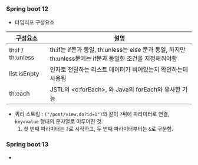 ### Spring boot 12
- 타임리프 구성요소

|구성요소|설명|
|--|--|
|th:if / th:unless|th:if는 if문과 동일, th:unless는 else 문과 동일, 하지만 th:unless문에는 if문과 동일한 조건을 지정해줘야함|
|list.isEnpty|인자로 전달하는 리스트 데이터가 비어있는지 확인하는데 사용됨|
|th:each|JSTL의 <c:forEach>, 와 Java의 forEach와 유사한 기능|
 
- 쿼리 스트링 : `("/post/view.do?id=1")`와 같이 `?`뒤에 파라미터로 연결, `key=value` 형태의 문자열로 이루어진 것.
  1. 첫 번째 파라미터는 `?`로 시작하고, 두 번째 파라미터부터는 `&`로 구분함.

### Spring boot 13
- 